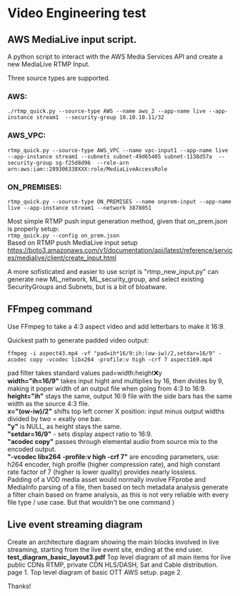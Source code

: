 # Video Engineering test

## AWS MediaLive input script.
A python script to interact with the AWS Media Services API and create a new MediaLive RTMP Input.

Three source types are supported.   
### AWS: ###
```
./rtmp_quick.py --source-type AWS --name aws_2 --app-name live --app-instance stream1  --security-group 10.10.10.11/32
```  
  
### AWS_VPC:  ###
```
rtmp_quick.py --source-type AWS_VPC --name vpc-input1 --app-name live --app-instance stream1 --subnets subnet-49d65405 subnet-1138d57a  --security-group sg-f25d8d96  --role-arn arn:aws:iam::289306338XXX:role/MediaLiveAccessRole
```  
  
### ON_PREMISES: ###
```
rtmp_quick.py --source-type ON_PREMISES --name onprem-input --app-name live --app-instance stream1 --network 3878051
```  

Most simple RTMP push input generation method, given that on_prem.json is properly setup:  
``` rtmp_quick.py --config on_prem.json ```  
Based on RTMP push MediaLive input setup https://boto3.amazonaws.com/v1/documentation/api/latest/reference/services/medialive/client/create_input.html

A more sofisticated and easier to use script is "rtmp_new_input.py" can generate new ML_network, ML_security_group, and select existing SecurityGroups and Subnets, but is a bit of bloatware.


## FFmpeg command 
Use FFmpeg to take a 4:3 aspect video and add letterbars to make it 16:9.

Quickest path to generate padded video output:
```
ffmpeg -i aspect43.mp4 -vf "pad=ih*16/9:ih:(ow-iw)/2,setdar=16/9" -acodec copy -vcodec libx264 -profile:v high -crf 7 aspect169.mp4
```

pad filter takes standard values pad=width:height:x:y  
**width="ih=16/9"** takes input hight and multiplies by 16, then dvides by 9, making it poper width of an output file when going from 4:3 to 16:9.  
**height="ih"** stays the same, output 16:9 file with the side bars has the same width as the source 4:3 file.  
**x="(ow-iw)/2"** shifts top left corner X position: input minus output widths divided by two = exatly one bar.  
**"y"** is NULL, as height stays the same.  
**"setdar=16/9"** - sets display aspect ratio to 16:9.  
**"acodec copy"** passes through elemental audio from source mix to the encoded output.  
**"-vcodec libx264 -profile:v high -crf 7"** are encoding parameters, use: h264 encoder,  high proifle (higher compression rate), and high constant rate factor of 7 (higher is lower quality) provides nearly lossless.  
Padding of a VOD media asset would normally involve FFprobe and MediaInfo parsing of a file, then based on tech metadata analysis generate a filter chain based on frame analysis, as this is not very reliable with every file type / use case. But that wouldn't be one command )


## Live event streaming diagram

Create an architecture diagram showing the main blocks involved in live streaming, starting from the live event site, ending at the end user.
**test_diagram_basic_layout3.pdf**
Top level diagram of all main items for live public CDNs RTMP, private CDN HLS/DASH, Sat and Cable distribution. page 1.
Top level diagram of basic OTT AWS setup. page 2.

Thanks!
